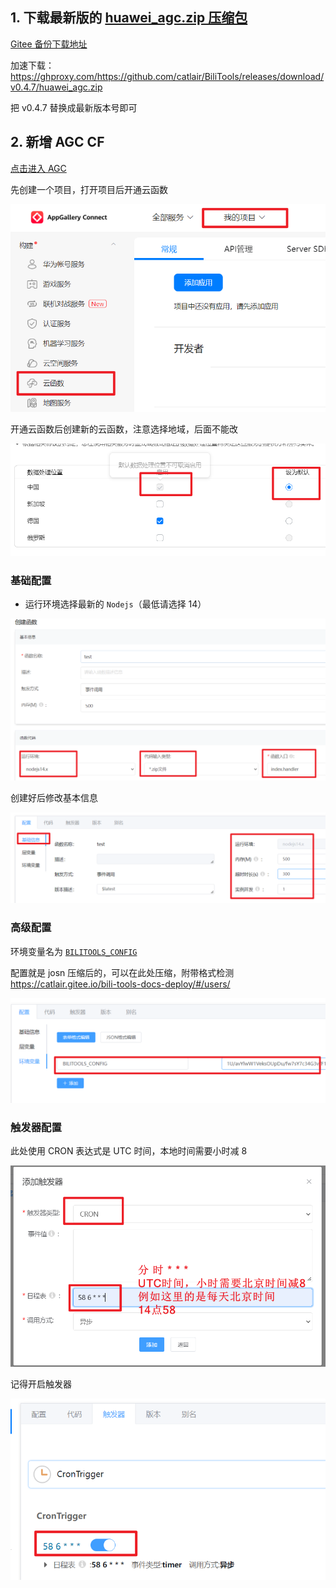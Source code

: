 ## 1. 下载最新版的 [huawei_agc.zip 压缩包](https://github.com/catlair/BiliTools/releases/latest)

[Gitee 备份下载地址](https://gitee.com/catlair/BiliTools/releases/)

加速下载：
<https://ghproxy.com/https://github.com/catlair/BiliTools/releases/download/v0.4.7/huawei_agc.zip>

把 v0.4.7 替换成最新版本号即可

## 2. 新增 AGC CF

[点击进入 AGC](https://developer.huawei.com/consumer/cn/service/josp/agc/index.htm)

先创建一个项目，打开项目后开通云函数

![agc-create-fc](images/agc-create-fc.png)

开通云函数后创建新的云函数，注意选择地域，后面不能改

![地域agc-create-map](images/agc-create-map.png)

### 基础配置

- 运行环境选择最新的 `Nodejs`（最低请选择 14）

![AGC基础配置](images/agc-base-config.png)

创建好后修改基本信息

![AGC基础配置2](images/agc-base-info.png)

### 高级配置

环境变量名为 [`BILITOOLS_CONFIG`](./configuration.md#环境变量)

配置就是 josn 压缩后的，可以在此处压缩，附带格式检测<https://catlair.gitee.io/bili-tools-docs-deploy/#/users/>

![环境变量配置](images/agc-base-env.png)

### 触发器配置

此处使用 CRON 表达式是 UTC 时间，本地时间需要小时减 8

![fc-create-trigger](images/agc-trigger.png)

记得开启触发器

![fc-create-trigger](images/agc-trigger-open.png)
